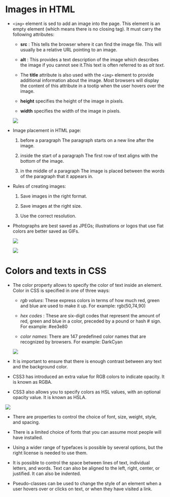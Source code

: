 # Images in HTML 

+ `<img>` element is sed to add an image into the page. This element is an empty element (which means there is no closing tag). It must carry the following attributes:
    + **src** : This tells the browser where it can find the image file. This will usually be a relative URL pointing to an image.

    + **alt** : This provides a text description of the image which describes the image if you cannot see it.This text is often referred to as *alt text*.

    + The **title** attribute is also used with the `<img>` element to provide additional information about the image. Most browsers will display the content of this attribute in a tootip when the user hovers over the image.

    + **height** specifies the height of the image in pixels.

    + **width** specifies the width of the image in pixels.

   ![](https://camo.githubusercontent.com/e70ee79f8b021de1475b15fd944496cfc1ff9a219bca26c1a6e69509d53b47d4/687474703a2f2f7765622e73696d6d6f6e732e6564752f7e67726f766573642f636f6d6d3234342f6e6f7465732f7765656b322f68746d6c2d617474726962757465732e6a7067)

+ Image placement in HTML page:
 
    1.  before a paragraph The paragraph starts on a new line after the image.

    2.  inside the start of a paragraph The first row of text aligns with the bottom of the image.

    3.  in the middle of a paragraph The image is placed between the words of the paragraph that it appears in.

+ Rules of creating images:

    1. Save images in the right format.

    2. Save images at the right size. 

    3. Use the correct resolution. 

+ Photographs are best saved as JPEGs; illustrations or logos that use flat colors are better saved as GIFs.

    ![](https://cdn.shopify.com/s/files/1/0173/9358/files/RAW_JPEG_Comparison_Flatsmall_1024x1024.jpg?9544571093018486204)  

    ![](https://i.gifer.com/39Cg.gif)

# Colors and texts in CSS 

+ The color property allows to specify the color of text inside an element. Color in CSS is specified in one of three ways:

    - *rgb values*: These express colors in terms of how much red, green and blue are used to make it up. For example: rgb(50,74,90)

    - *hex codes* : These are six-digit codes that represent the amount of red, green and blue in a color, preceded by a pound or hash #  sign. For example: #ee3e80

    - *color names*: There are 147 predefined color names that are recognized by browsers. For example: DarkCyan


    ![](https://i1.wp.com/www.techora.net/wp-content/uploads/2016/04/html-css-color-code-scheme-chart.png?resize=640%2C302)

+   It is important to ensure that there is enough contrast between any text and the background color.

+  CSS3 has introduced an extra value for RGB colors to indicate opacity. It is known as RGBA.

+  CSS3 also allows you to specify colors as HSL values, with an optional opacity value. It is known as HSLA.

 ![](https://miro.medium.com/max/964/1*B2d44wTBqfygLEZ8ZTJXzg.png)

+  There are properties to control the choice of font, size, weight, style, and spacing.

+  There is a limited choice of fonts that you can assume most people will have installed.

+  Using a wider range of typefaces is possible by several options, but the right license is needed to use them.

+  It is possible to control the space between lines of text, individual letters, and words. Text can also be aligned to the left, right, center, or justified. It can also be indented.

+  Pseudo-classes can be used to change the style of an element when a user hovers over or clicks on text, or when they have visited a link.

